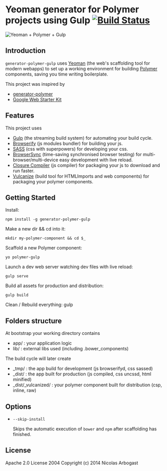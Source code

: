 
# Yeoman generator for Polymer projects using Gulp [![Build Status](https://secure.travis-ci.org/NicoArbogast/generator-polymer-gulp.png?branch=master)](https://travis-ci.org/NicoArbogast/generator-polymer-gulp)

![Yeoman + Polymer + Gulp](http://i.imgur.com/ZWA3ZSH.png "generator-polymer-gulp")

## Introduction

`generator-polymer-gulp` uses [Yeoman](http://yeoman.io) (the web's scaffolding tool for modern webapps) to set up a working environment for building [Polymer](http://www.polymer-project.org/) components, saving you time writing boilerplate.

This project was inspired by

- [generator-polymer](https://github.com/yeoman/generator-polymer)
- [Google Web Starter Kit](https://developers.google.com/web/starter-kit/)

## Features

This project uses

* [Gulp](http://gulpjs.com/) (the streaming build system) for automating your build cycle.
* [Browserify](http://browserify.org/) (js modules bundler) for building your js.
* [SASS](http://sass-lang.com/) (css with superpowers) for developing your css.
* [BrowserSync](http://www.browsersync.io/) (time-saving synchronised browser testing) for multi-browser/multi-device easy development with live reload.
* [Closure Compiler](https://developers.google.com/closure/compiler/) (js compiler) for packaging your js to download and run faster.
* [Vulcanize](https://github.com/Polymer/vulcanize) (build tool for HTMLImports and web components) for packaging your polymer components.

## Getting Started

Install:

    npm install -g generator-polymer-gulp

Make a new dir && cd into it:

    mkdir my-polymer-component && cd $_

Scaffold a new Polymer component:

    yo polymer-gulp

Launch a dev web server watching dev files with live reload:

    gulp serve

Build all assets for production and distribution:

    gulp build

Clean / Rebuild everything:
    gulp

## Folders structure

At bootstrap your working directory contains

* app/ : your application logic
* lib/ : external libs used (including .bower_components)

The build cycle will later create

* \_tmp/               : the app build for development (js browserifyd, css sassed)
* \_dist/              : the app built for production (js compiled, css uncssd, html minified)
* \_dist/_vulcanized/  : your polymer component built for distribution (csp, inline, raw)

## Options

* `--skip-install`

  Skips the automatic execution of `bower` and `npm` after scaffolding has finished.

## License

  Apache 2.0 License 2004
  Copyright (c) 2014 Nicolas Arbogast
